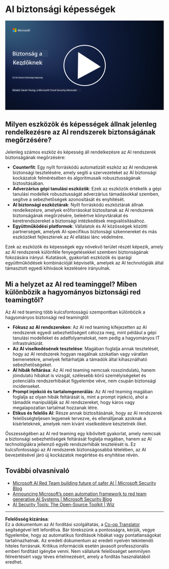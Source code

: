 <!--
CO_OP_TRANSLATOR_METADATA:
{
  "original_hash": "b6bb7175672298d1e2f73ba7e0006f95",
  "translation_date": "2025-09-03T21:36:47+00:00",
  "source_file": "8.2 AI security capabilities.md",
  "language_code": "hu"
}
-->
# AI biztonsági képességek

[![Nézd meg a videót](../../translated_images/8-2_placeholder.bc988ce5dff1726a8b6f8c00b1250865ca23d02aa5cb11fb879ed1194702c99a.hu.png)](https://learn-video.azurefd.net/vod/player?id=e0a6f844-d884-4f76-99bd-4ce9f7f73d22)

## Milyen eszközök és képességek állnak jelenleg rendelkezésre az AI rendszerek biztonságának megőrzésére?

Jelenleg számos eszköz és képesség áll rendelkezésre az AI rendszerek biztonságának megőrzésére:

-   **Counterfit**: Egy nyílt forráskódú automatizált eszköz az AI rendszerek biztonsági tesztelésére, amely segíti a szervezeteket az AI biztonsági kockázatok felmérésében és algoritmusaik robusztusságának biztosításában.
-   **Adverzárius gépi tanulási eszközök**: Ezek az eszközök értékelik a gépi tanulási modellek robusztusságát adverzárius támadásokkal szemben, segítve a sebezhetőségek azonosítását és enyhítését.
-   **AI biztonsági eszköztárak**: Nyílt forráskódú eszköztárak állnak rendelkezésre, amelyek erőforrásokat biztosítanak az AI rendszerek biztonságának megőrzésére, beleértve könyvtárakat és keretrendszereket a biztonsági intézkedések megvalósításához.
-   **Együttműködési platformok**: Vállalatok és AI közösségek közötti partnerségek, amelyek AI-specifikus biztonsági szkennereket és más eszközöket fejlesztenek az AI ellátási lánc védelmére.

Ezek az eszközök és képességek egy növekvő terület részét képezik, amely az AI rendszerek különféle fenyegetésekkel szembeni biztonságának fokozására irányul. Kutatások, gyakorlati eszközök és iparági együttműködések kombinációját képviselik, amelyek az AI technológiák által támasztott egyedi kihívások kezelésére irányulnak.

## Mi a helyzet az AI red teaminggel? Miben különbözik a hagyományos biztonsági red teamingtől?

Az AI red teaming több kulcsfontosságú szempontban különbözik a hagyományos biztonsági red teamingtől:

-   **Fókusz az AI rendszereken**: Az AI red teaming kifejezetten az AI rendszerek egyedi sebezhetőségeit célozza meg, mint például a gépi tanulási modelleket és adatfolyamatokat, nem pedig a hagyományos IT infrastruktúrát.
-   **Az AI viselkedésének tesztelése**: Magában foglalja annak tesztelését, hogy az AI rendszerek hogyan reagálnak szokatlan vagy váratlan bemenetekre, amelyek feltárhatják a támadók által kihasználható sebezhetőségeket.
-   **AI hibák feltárása**: Az AI red teaming nemcsak rosszindulatú, hanem jóindulatú hibákat is vizsgál, szélesebb körű személyiségeket és potenciális rendszerhibákat figyelembe véve, nem csupán biztonsági incidenseket.
-   **Prompt injekció és tartalomgenerálás**: Az AI red teaming magában foglalja az olyan hibák feltárását is, mint a prompt injekció, ahol a támadók manipulálják az AI rendszereket, hogy káros vagy megalapozatlan tartalmat hozzanak létre.
-   **Etikus és felelős AI**: Része annak biztosításának, hogy az AI rendszerek felelősségteljesen legyenek tervezve, és ellenálljanak azoknak a kísérleteknek, amelyek nem kívánt viselkedésre késztetnék őket.

Összességében az AI red teaming egy kibővített gyakorlat, amely nemcsak a biztonsági sebezhetőségek feltárását foglalja magában, hanem az AI technológiákra jellemző egyéb rendszerhibák tesztelését is. Ez kulcsfontosságú az AI rendszerek biztonságosabbá tételében, az AI bevezetésével járó új kockázatok megértése és enyhítése révén.

## További olvasnivaló

 - [Microsoft AI Red Team building future of safer AI | Microsoft Security Blog](https://www.microsoft.com/en-us/security/blog/2023/08/07/microsoft-ai-red-team-building-future-of-safer-ai/?WT.mc_id=academic-96948-sayoung)
 - [Announcing Microsoft’s open automation framework to red team generative AI Systems | Microsoft Security Blog](https://www.microsoft.com/en-us/security/blog/2024/02/22/announcing-microsofts-open-automation-framework-to-red-team-generative-ai-systems/?WT.mc_id=academic-96948-sayoung)
 - [AI Security Tools: The Open-Source Toolkit | Wiz](https://www.wiz.io/academy/ai-security-tools)

---

**Felelősség kizárása**:  
Ez a dokumentum az AI fordítási szolgáltatás, a [Co-op Translator](https://github.com/Azure/co-op-translator) segítségével lett lefordítva. Bár törekszünk a pontosságra, kérjük, vegye figyelembe, hogy az automatikus fordítások hibákat vagy pontatlanságokat tartalmazhatnak. Az eredeti dokumentum az eredeti nyelvén tekintendő hiteles forrásnak. Kritikus információk esetén javasolt professzionális emberi fordítást igénybe venni. Nem vállalunk felelősséget semmilyen félreértésért vagy téves értelmezésért, amely a fordítás használatából eredhet.